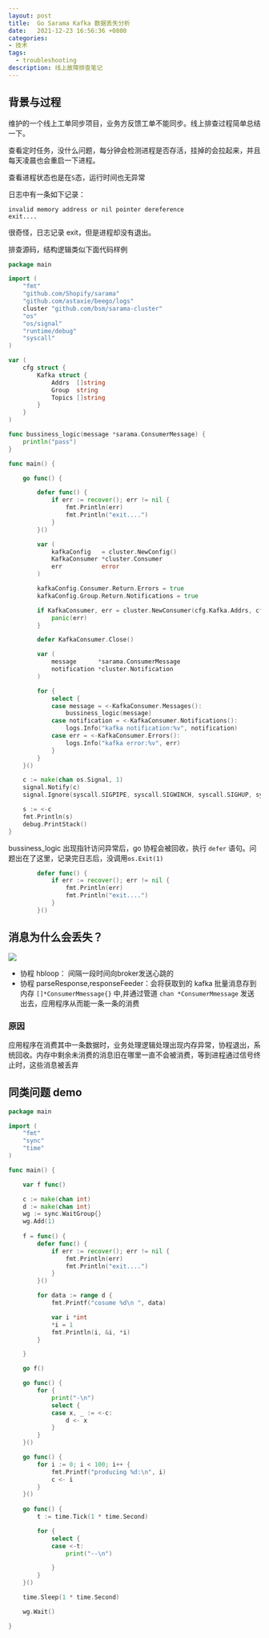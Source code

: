 ```yaml
---
layout: post
title:  Go Sarama Kafka 数据丢失分析
date:   2021-12-23 16:56:36 +0800
categories:
- 技术
tags:
  - troubleshooting
description: 线上故障排查笔记
---
```


## 背景与过程 ##

维护的一个线上工单同步项目，业务方反馈工单不能同步。线上排查过程简单总结一下。

查看定时任务，没什么问题，每分钟会检测进程是否存活，挂掉的会拉起来，并且每天凌晨也会重启一下进程。

查看进程状态也是在`S`态，运行时间也无异常

日志中有一条如下记录：

```
invalid memory address or nil pointer dereference
exit....
```
很奇怪，日志记录 exit，但是进程却没有退出。

排查源码，结构逻辑类似下面代码样例

```go
package main

import (
	"fmt"
	"github.com/Shopify/sarama"
	"github.com/astaxie/beego/logs"
	cluster "github.com/bsm/sarama-cluster"
	"os"
	"os/signal"
	"runtime/debug"
	"syscall"
)

var (
	cfg struct {
		Kafka struct {
			Addrs  []string
			Group  string
			Topics []string
		}
	}
)

func bussiness_logic(message *sarama.ConsumerMessage) {
	println("pass")
}

func main() {

	go func() {

		defer func() {
			if err := recover(); err != nil {
				fmt.Println(err)
				fmt.Println("exit....")
			}
		}()

		var (
			kafkaConfig   = cluster.NewConfig()
			KafkaConsumer *cluster.Consumer
			err           error
		)

		kafkaConfig.Consumer.Return.Errors = true
		kafkaConfig.Group.Return.Notifications = true

		if KafkaConsumer, err = cluster.NewConsumer(cfg.Kafka.Addrs, cfg.Kafka.Group, cfg.Kafka.Topics, kafkaConfig); err != nil {
			panic(err)
		}

		defer KafkaConsumer.Close()

		var (
			message      *sarama.ConsumerMessage
			notification *cluster.Notification
		)

		for {
			select {
			case message = <-KafkaConsumer.Messages():
				bussiness_logic(message)
			case notification = <-KafkaConsumer.Notifications():
				logs.Info("kafka notification:%v", notification)
			case err = <-KafkaConsumer.Errors():
				logs.Info("kafka error:%v", err)
			}
		}
	}()

	c := make(chan os.Signal, 1)
	signal.Notify(c)
	signal.Ignore(syscall.SIGPIPE, syscall.SIGWINCH, syscall.SIGHUP, syscall.SIGURG)

	s := <-c
	fmt.Println(s)
	debug.PrintStack()
}

```


bussiness_logic 出现指针访问异常后，go 协程会被回收，执行 `defer` 语句。问题出在了这里，记录完日志后，没调用`os.Exit(1)`


```go
        defer func() {
			if err := recover(); err != nil {
				fmt.Println(err)
				fmt.Println("exit....")
			}
		}()
```

## 消息为什么会丢失？ ##


![](/assets/go-sarama.consumer-3.png)

- 协程 hbloop： 间隔一段时间向broker发送心跳的
- 协程 parseResponse,responseFeeder：会将获取到的 kafka 批量消息存到内存 `[]*ConsumerMmessage{}` 中,并通过管道 `chan *ConsumerMmessage` 发送出去，应用程序从而能一条一条的消费

### 原因 ###

应用程序在消费其中一条数据时，业务处理逻辑处理出现内存异常，协程退出，系统回收。内存中剩余未消费的消息旧在哪里一直不会被消费，等到进程通过信号终止时，这些消息被丢弃


## 同类问题 demo ##

```go
package main

import (
	"fmt"
	"sync"
	"time"
)

func main() {

	var f func()

	c := make(chan int)
	d := make(chan int)
	wg := sync.WaitGroup{}
	wg.Add(1)
    
	f = func() {
		defer func() {
			if err := recover(); err != nil {
				fmt.Println(err)
				fmt.Println("exit....")
			}
		}()

		for data := range d {
			fmt.Printf("cosume %d\n ", data)

			var i *int
			*i = 1
			fmt.Println(i, &i, *i)
		}

	}

	go f()

	go func() {
		for {
			print("-\n")
			select {
			case x, _ := <-c:
				d <- x
			}
		}
	}()

	go func() {
		for i := 0; i < 100; i++ {
			fmt.Printf("producing %d:\n", i)
			c <- i
		}
	}()
    
    go func() {
		t := time.Tick(1 * time.Second)

		for {
			select {
			case <-t:
				print("--\n")

			}
		}
	}()

	time.Sleep(1 * time.Second)

	wg.Wait()

}
```
